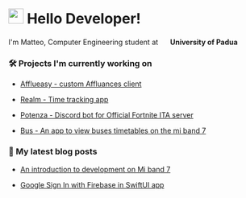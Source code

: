 <h1><img src="https://emojis.slackmojis.com/emojis/images/1531849430/4246/blob-sunglasses.gif?1531849430" width="30"/> Hello Developer!</h1>

<p>I'm Matteo, Computer Engineering student at <img src="https://www.unipd.it/sites/unipd.it/files/unnamed-4_0.png" width="16"/> <b>University of Padua</b></p>

<h3>🛠️ Projects I'm currently working on</h3>

- [Afflueasy - custom Affluances client]()

- [Realm - Time tracking app](https://github.com/mettiuss/realm)

- [Potenza - Discord bot for Official Fortnite ITA server](https://github.com/mettiuss/potenza)

- [Bus - An app to view buses timetables on the mi band 7](https://github.com/mettiuss/bus)


<h3>📝 My latest blog posts</h3>

- [An introduction to development on Mi band 7](https://medium.com/@matteocuzzolin/mi-band-7-development-5a9d83ca0d71)

- [Google Sign In with Firebase in SwiftUI app](https://medium.com/@matteocuzzolin/google-sign-in-with-firebase-in-swiftui-app-c8dc7b7ed4f9)
